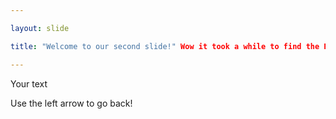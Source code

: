 ```yaml
---

layout: slide

title: "Welcome to our second slide!" Wow it took a while to find the Edit function!

---
```


Your text

Use the left arrow to go back!
